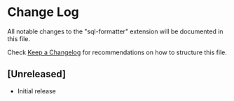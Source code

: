 # Change Log
All notable changes to the "sql-formatter" extension will be documented in this file.

Check [Keep a Changelog](http://keepachangelog.com/) for recommendations on how to structure this file.

## [Unreleased]
- Initial release